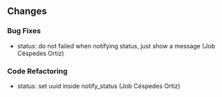 ## Changes

### Bug Fixes

* status: do not failed when notifying status, just show a message (Job Céspedes Ortiz)

### Code Refactoring

* status: set uuid inside notify_status (Job Céspedes Ortiz)
